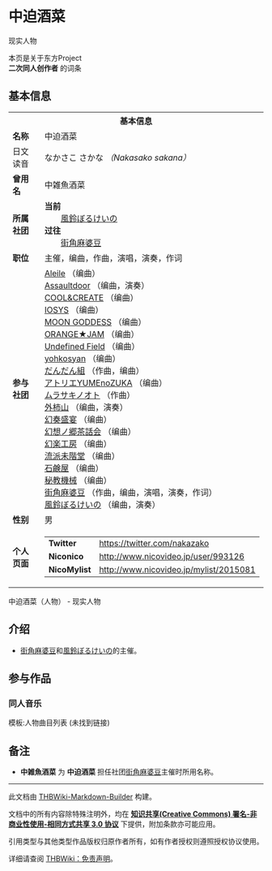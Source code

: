 # 中迫酒菜

<!-- source html: G:\repos\THBWiki-Markdown-Builder\THBWikiMarkdown\Temp\main\f\f2\ns0%3A%E4%B8%AD%E8%BF%AB%E9%85%92%E8%8F%9C.html -->

现实人物

本页是关于东方Project  
 **二次同人创作者** 的词条

## 基本信息

<table><tbody><tr><th colspan="3">基本信息</th></tr><tr><td class="label"><b>名称</b></td><td> 中迫酒菜 </td></tr><tr><td class="label">日文读音</td><td> なかさこ さかな <i>（Nakasako sakana）</i> </td></tr><tr><td class="label"><b>曾用名</b></td><td>中雑魚酒菜</td></tr><tr><td class="label"><b>所属社团</b></td><td><b>当前</b><div style="margin-left:2em;"><a href="./風鈴ぼるけいの.md" title="風鈴ぼるけいの">風鈴ぼるけいの</a></div><b>过往</b><div style="margin-left:2em;"><a href="./街角麻婆豆.md" title="街角麻婆豆">街角麻婆豆</a></div></td></tr><tr><td class="label"><b>职位</b></td><td>主催，编曲，作曲，演唱，演奏，作词</td></tr><tr><td class="label"><b>参与社团</b></td><td><a href="./Aleile.md" title="Aleile">Aleile</a> （编曲）<br><a href="./Assaultdoor.md" title="Assaultdoor">Assaultdoor</a> （编曲，演奏）<br><a href="./COOL&CREATE.md" title="COOL&amp;CREATE">COOL&amp;CREATE</a> （编曲）<br><a href="./IOSYS.md" title="IOSYS">IOSYS</a> （编曲）<br><a href="./MOON_GODDESS.md" title="MOON GODDESS">MOON GODDESS</a> （编曲）<br><a href="./ORANGE★JAM.md" title="ORANGE★JAM">ORANGE★JAM</a> （编曲）<br><a href="./Undefined_Field.md" title="Undefined Field">Undefined Field</a> （编曲）<br><a href="./yohkosyan.md" title="yohkosyan">yohkosyan</a> （编曲）<br><a href="./だんだん組.md" title="だんだん組">だんだん組</a> （作曲，编曲）<br><a href="./アトリエYUMEnoZUKA.md" title="アトリエYUMEnoZUKA">アトリエYUMEnoZUKA</a> （编曲）<br><a href="./ムラサキノオト.md" title="ムラサキノオト">ムラサキノオト</a> （作曲）<br><a href="./外柿山.md" title="外柿山">外柿山</a> （编曲，演奏）<br><a href="./幻奏盛宴.md" title="幻奏盛宴">幻奏盛宴</a> （编曲）<br><a href="/index.php?title=%E5%B9%BB%E6%83%B3%E3%83%8E%E9%83%B7%E8%8C%B6%E8%A9%B1%E4%BC%9A&amp;action=edit&amp;redlink=1" class="new" title="幻想ノ郷茶話会（页面不存在）">幻想ノ郷茶話会</a> （编曲）<br><a href="./幻楽工房.md" title="幻楽工房">幻楽工房</a> （编曲）<br><a href="./流派未階堂.md" title="流派未階堂">流派未階堂</a> （编曲）<br><a href="./石鹸屋.md" title="石鹸屋">石鹸屋</a> （编曲）<br><a href="./秘教機械.md" title="秘教機械">秘教機械</a> （编曲）<br><a href="./街角麻婆豆.md" title="街角麻婆豆">街角麻婆豆</a> （作曲，编曲，演唱，演奏，作词）<br><a href="./風鈴ぼるけいの.md" title="風鈴ぼるけいの">風鈴ぼるけいの</a> （编曲，演奏）</td></tr><tr><td class="label"><b>性别</b></td><td>男</td></tr><tr><td class="label"><b>个人页面</b></td><td><table border="0" cellspacing="0" cellpadding="0"><tbody><tr><td><b>Twitter</b></td><td><a rel="nofollow" class="external free" href="https://twitter.com/nakazako">https://twitter.com/nakazako</a></td></tr><tr><td><b>Niconico</b></td><td><a rel="nofollow" class="external free" href="http://www.nicovideo.jp/user/993126">http://www.nicovideo.jp/user/993126</a></td></tr><tr><td><b>NicoMylist</b></td><td><a rel="nofollow" class="external free" href="http://www.nicovideo.jp/mylist/2015081">http://www.nicovideo.jp/mylist/2015081</a></td></tr></tbody></table></td></tr></tbody></table>

中迫酒菜（人物） - 现实人物

## 介绍
- [街角麻婆豆](./街角麻婆豆.md)和[風鈴ぼるけいの](./風鈴ぼるけいの.md)的主催。


## 参与作品

### 同人音乐
  
模板:人物曲目列表 (未找到链接)
  


## 备注
-  **中雑魚酒菜** 为 **中迫酒菜** 担任社团[街角麻婆豆](./街角麻婆豆.md)主催时所用名称。





---

此文档由 [THBWiki-Markdown-Builder](https://github.com/Delsin-Yu/THBWiki-Markdown-Builder) 构建。

文档中的所有内容除特殊注明外，均在 [**知识共享(Creative Commons) 署名-非商业性使用-相同方式共享 3.0 协议**](https://creativecommons.org/licenses/by-sa/3.0/deed.zh-hans) 下提供，附加条款亦可能应用。

引用类型与其他类型作品版权归原作者所有，如有作者授权则遵照授权协议使用。

详细请查阅 [THBWiki：免责声明](https://thbwiki.cc/THBWiki:%E5%85%8D%E8%B4%A3%E5%A3%B0%E6%98%8E)。

